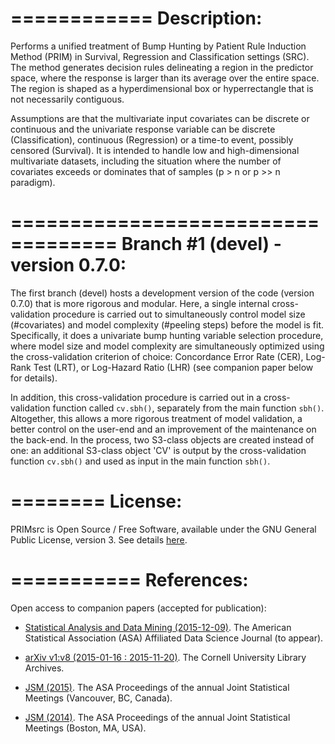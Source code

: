 ============
Description:
============
Performs a unified treatment of Bump Hunting by Patient Rule Induction Method (PRIM) in Survival, Regression and Classification settings (SRC). 
The method generates decision rules delineating a region in the predictor space, where the response is larger than its average over the entire space. 
The region is shaped as a hyperdimensional box or hyperrectangle that is not necessarily contiguous. 


Assumptions are that the multivariate input covariates can be discrete or continuous and the univariate response variable can be discrete (Classification), continuous (Regression) or a time-to event, possibly censored (Survival).
It is intended to handle low and high-dimensional multivariate datasets, including the situation where the number of covariates exceeds or dominates that of samples (p > n or p >> n paradigm).

===================================
Branch #1  (devel) - version 0.7.0:
===================================
The first branch (devel) hosts a development version of the code (version 0.7.0) that is more rigorous and modular. 
Here, a single internal cross-validation procedure is carried out to simultaneously control model size (#covariates) and model complexity (#peeling steps) before the model is fit. 
Specifically, it does a univariate bump hunting variable selection procedure, where model size and model complexity are simultaneously optimized using the cross-validation criterion of choice: 
Concordance Error Rate (CER), Log-Rank Test (LRT), or Log-Hazard Ratio (LHR) (see companion paper below for details).


In addition, this cross-validation procedure is carried out in a cross-validation function called `cv.sbh()`, separately from the main function `sbh()`. 
Altogether, this allows a more rigorous treatment of model validation, a better control on the user-end and an improvement of the maintenance on the back-end. 
In the process, two S3-class objects are created instead of one: an additional S3-class object 'CV' is output by the cross-validation function `cv.sbh()` and used as input in the main function `sbh()`. 

========
License:
========
PRIMsrc is Open Source / Free Software, available under the GNU General Public License, version 3. 
See details [here](https://github.com/jedazard/PRIMsrc/blob/devel/LICENSE).

===========
References:
===========
Open access to companion papers (accepted for publication):

- [Statistical Analysis and Data Mining (2015-12-09)](http://onlinelibrary.wiley.com/journal/10.1002/(ISSN)1932-1872). 
The American Statistical Association (ASA) Affiliated Data Science Journal (to appear).

- [arXiv v1:v8 (2015-01-16 : 2015-11-20)](http://arxiv.org/abs/1501.03856). 
The Cornell University Library Archives.

- [JSM (2015)](https://www.amstat.org/membersonly/proceedings/2015/data/assets/pdf/233927.pdf). 
The ASA Proceedings of the annual Joint Statistical Meetings (Vancouver, BC, Canada).

- [JSM (2014)](https://www.amstat.org/membersonly/proceedings/2014/data/assets/pdf/312982_90342.pdf). 
The ASA Proceedings of the annual Joint Statistical Meetings (Boston, MA, USA).
